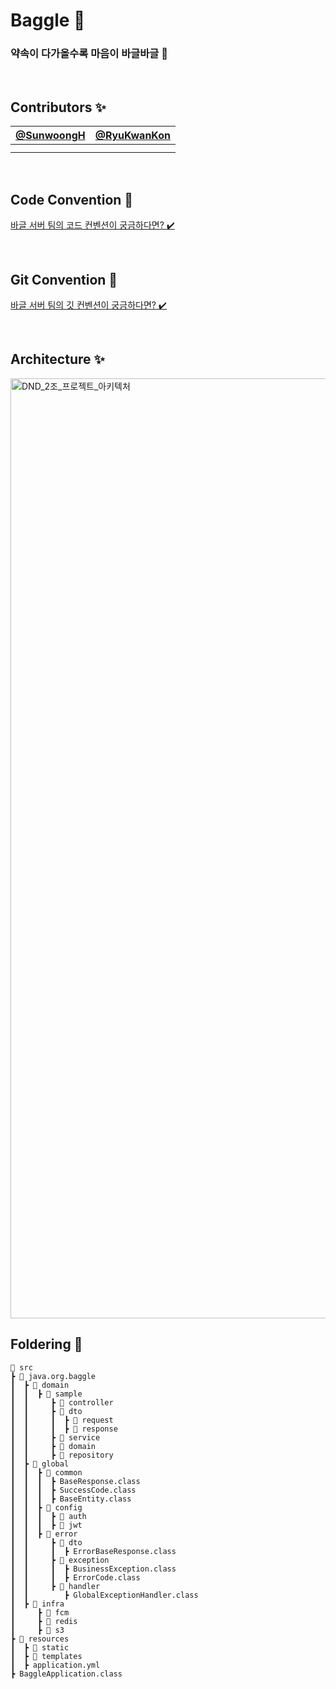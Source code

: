 #  Baggle 🫧
### 약속이 다가올수록 마음이 바글바글 🫧

<br>

## Contributors ✨
| [@SunwoongH](https://github.com/SunwoongH) | [@RyuKwanKon](https://github.com/RyuKwanKon) |
| :---: | :---: |
||
||

<br>

## Code Convention 🍃
[바글 서버 팀의 코드 컨벤션이 궁금하다면? ✔️](https://devjoy.notion.site/Code-Convention-ba964abf86084b5481968bdbfcc4dfc3?pvs=4)

<br>

## Git Convention 🍃
[바글 서버 팀의 깃 컨벤션이 궁금하다면? ✔️](https://devjoy.notion.site/Git-Convention-09399d51e27d4ca48e9dceabde03bc3e?pvs=4)

<br>

## Architecture ✨
<img width="1504" alt="DND_2조_프로젝트_아키텍처" src="https://github.com/dnd-side-project/dnd-9th-2-backend/assets/81796317/c6782c12-e41d-4d3f-bc89-0f4623cd5684">

<br>

## Foldering 📂
```
📂 src
┣ 📂 java.org.baggle
┃  ┣ 📂 domain
┃  ┃  ┣ 📂 sample
┃  ┃     ┣ 📂 controller
┃  ┃     ┣ 📂 dto
┃  ┃     ┃  ┣ 📂 request
┃  ┃     ┃  ┣ 📂 response
┃  ┃     ┣ 📂 service
┃  ┃     ┣ 📂 domain
┃  ┃     ┣ 📂 repository
┃  ┣ 📂 global
┃  ┃  ┣ 📂 common
┃  ┃  ┃  ┣ BaseResponse.class
┃  ┃  ┃  ┣ SuccessCode.class
┃  ┃  ┃  ┣ BaseEntity.class
┃  ┃  ┣ 📂 config
┃  ┃  ┃  ┣ 📂 auth
┃  ┃  ┃  ┣ 📂 jwt
┃  ┃  ┣ 📂 error
┃  ┃     ┣ 📂 dto
┃  ┃     ┃  ┣ ErrorBaseResponse.class
┃  ┃     ┣ 📂 exception
┃  ┃     ┃  ┣ BusinessException.class
┃  ┃     ┃  ┣ ErrorCode.class
┃  ┃     ┣ 📂 handler
┃  ┃        ┣ GlobalExceptionHandler.class
┃  ┣ 📂 infra
┃     ┣ 📂 fcm
┃     ┣ 📂 redis
┃     ┣ 📂 s3
┣ 📂 resources
┃  ┣ 📂 static
┃  ┣ 📂 templates
┃  ┣ application.yml
┣ BaggleApplication.class
```
